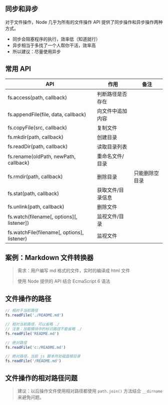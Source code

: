 ## 同步和异步

对于文件操作，Node 几乎为所有的文件操作 API 提供了同步操作和异步操作两种方式。

- 同步会阻塞程序的执行，效率低（知道就行）
- 异步相当于多找了一个人帮你干活，效率高
- 所以建议：尽量使用异步



## 常用 API

| API                                      | 作用        | 备注      |
| ---------------------------------------- | --------- | ------- |
| fs.access(path, callback)                | 判断路径是否存在  |         |
| fs.appendFile(file, data, callback)      | 向文件中追加内容  |         |
| fs.copyFile(src, callback)               | 复制文件      |         |
| fs.mkdir(path, callback)                 | 创建目录      |         |
| fs.readDir(path, callback)               | 读取目录列表    |         |
| fs.rename(oldPath, newPath, callback)    | 重命名文件/目录  |         |
| fs.rmdir(path, callback)                 | 删除目录      | 只能删除空目录 |
| fs.stat(path, callback)                  | 获取文件/目录信息 |         |
| fs.unlink(path, callback)                | 删除文件      |         |
| fs.watch(filename[, options]\[, listener]) | 监视文件/目录   |         |
| fs.watchFile(filename[, options], listener) | 监视文件      |         |



## 案例：Markdown 文件转换器

> 需求：用户编写 md 格式的文件，实时的编译成 html 文件
>
> 使用 Node 提供的 API 结合 EcmaScript 6 语法



## 文件操作的路径

```javascript
// 相对于当前路径
fs.readFile('./README.md')

// 相对当前路径，可以省略 ./
// 注意：加载模块中的标识路径不能省略 ./
fs.readFile('README.md')

// 绝对路径
fs.readFile('c:/README.md')

// 绝对路径，当前 js 脚本所处磁盘根目录
fs.readFile('/README.md')
```



## 文件操作的相对路径问题

> 建议：以后操作文件使用相对路径都使用 `path.join()` 方法结合 `__dirname` 来避免问题。
